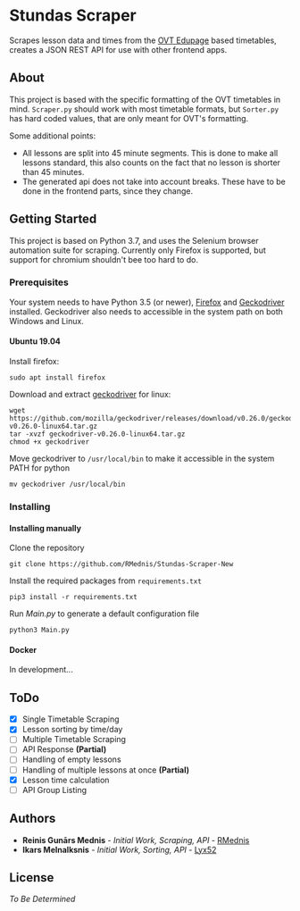# Stundas Scraper

Scrapes lesson data and times from the [OVT Edupage](https://ogrestehnikums.edupage.org) based timetables, creates a JSON REST API for use with other frontend apps.

## About

This project is based with the specific formatting of the OVT timetables in mind. `Scraper.py` should work with most timetable formats,
but `Sorter.py` has hard coded values, that are only meant for OVT's formatting.

Some additional points:

- All lessons are split into 45 minute segments. This is done to make all lessons standard, this also counts on the fact that
no lesson is shorter than 45 minutes.
- The generated api does not take into account breaks. These have to be done in the frontend parts, since they change.


## Getting Started

This project is based on Python 3.7, and uses the Selenium browser automation suite for scraping.
Currently only Firefox is supported, but support for chromium shouldn't bee too hard to do.

### Prerequisites
Your system needs to have Python 3.5 (or newer), [Firefox](https://www.mozilla.org/en-US/firefox/new/) and [Geckodriver](https://github.com/mozilla/geckodriver/releases) installed. 
Geckodriver also needs to accessible in the system path on both Windows and Linux.

#### Ubuntu 19.04
Install firefox: 
```
sudo apt install firefox 
```

Download and extract [geckodriver](https://github.com/mozilla/geckodriver/releases/latest) for linux: 
```
wget https://github.com/mozilla/geckodriver/releases/download/v0.26.0/geckodriver-v0.26.0-linux64.tar.gz 
tar -xvzf geckodriver-v0.26.0-linux64.tar.gz
chmod +x geckodriver
```
Move geckodriver to `/usr/local/bin` to make it accessible in the system PATH for python
```
mv geckodriver /usr/local/bin
```

### Installing


#### Installing manually
Clone the repository
```
git clone https://github.com/RMednis/Stundas-Scraper-New
```
Install the required packages from `requirements.txt`
```
pip3 install -r requirements.txt
```
Run *Main.py* to generate a default configuration file  
```
python3 Main.py
```
#### Docker

In development...

## ToDo
- [x] Single Timetable Scraping
- [x] Lesson sorting by time/day
- [ ] Multiple Timetable Scraping
- [ ] API Response **(Partial)**
- [ ] Handling of empty lessons
- [ ] Handling of multiple lessons at once **(Partial)**
- [x] Lesson time calculation
- [ ] API Group Listing

## Authors

* **Reinis Gunārs Mednis** - *Initial Work, Scraping, API* - [RMednis](https://github.com/RMednis)
* **Ikars Melnalksnis** - *Initial Work, Sorting, API* - [Lyx52](https://github.com/Lyx52)

## License

*To Be Determined*


